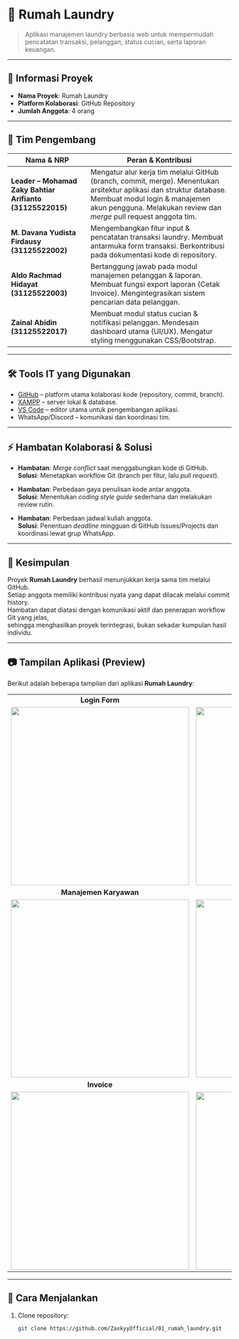 # 🧺 Rumah Laundry

> Aplikasi manajemen laundry berbasis web untuk mempermudah pencatatan transaksi, pelanggan, status cucian, serta laporan keuangan.

---

## 📌 Informasi Proyek
- **Nama Proyek**: Rumah Laundry  
- **Platform Kolaborasi**: GitHub Repository  
- **Jumlah Anggota**: 4 orang  

---

## 👥 Tim Pengembang

| Nama & NRP | Peran & Kontribusi |
|------------|---------------------|
| **Leader – Mohamad Zaky Bahtiar Arifianto (31125522015)** | Mengatur alur kerja tim melalui GitHub (branch, commit, merge). Menentukan arsitektur aplikasi dan struktur database. Membuat modul login & manajemen akun pengguna. Melakukan review dan *merge* pull request anggota tim. |
| **M. Davana Yudista Firdausy (31125522002)** | Mengembangkan fitur input & pencatatan transaksi laundry. Membuat antarmuka form transaksi. Berkontribusi pada dokumentasi kode di repository. |
| **Aldo Rachmad Hidayat (31125522003)** | Bertanggung jawab pada modul manajemen pelanggan & laporan. Membuat fungsi export laporan (Cetak Invoice). Mengintegrasikan sistem pencarian data pelanggan. |
| **Zainal Abidin (31125522017)** | Membuat modul status cucian & notifikasi pelanggan. Mendesain dashboard utama (UI/UX). Mengatur styling menggunakan CSS/Bootstrap. |

---

## 🛠 Tools IT yang Digunakan
- [GitHub](https://github.com/ZaxkyyOfficial/01_rumah_laundry.git) – platform utama kolaborasi kode (repository, commit, branch).  
- [XAMPP](https://www.apachefriends.org) – server lokal & database.  
- [VS Code](https://code.visualstudio.com) – editor utama untuk pengembangan aplikasi.  
- WhatsApp/Discord – komunikasi dan koordinasi tim.  

---

## ⚡ Hambatan Kolaborasi & Solusi
- **Hambatan**: *Merge conflict* saat menggabungkan kode di GitHub.  
  **Solusi**: Menetapkan workflow Git (branch per fitur, lalu *pull request*).  

- **Hambatan**: Perbedaan gaya penulisan kode antar anggota.  
  **Solusi**: Menentukan *coding style guide* sederhana dan melakukan review rutin.  

- **Hambatan**: Perbedaan jadwal kuliah anggota.  
  **Solusi**: Penentuan *deadline* mingguan di GitHub Issues/Projects dan koordinasi lewat grup WhatsApp.  

---

## 📄 Kesimpulan
Proyek **Rumah Laundry** berhasil menunjukkan kerja sama tim melalui GitHub.  
Setiap anggota memiliki kontribusi nyata yang dapat dilacak melalui commit history.  
Hambatan dapat diatasi dengan komunikasi aktif dan penerapan workflow Git yang jelas,  
sehingga menghasilkan proyek terintegrasi, bukan sekadar kumpulan hasil individu.  

---
## 📷 Tampilan Aplikasi (Preview)

Berikut adalah beberapa tampilan dari aplikasi **Rumah Laundry**:

<table>
  <tr>
    <td align="center"><b>Login Form</b></td>
    <td align="center"><b>Riwayat Transaksi</b></td>
  </tr>
  <tr>
    <td><img src="https://github.com/user-attachments/assets/c2c635a0-5cfe-4c96-a279-0f240b9ef3b8" width="400"/></td>
    <td><img src="https://github.com/user-attachments/assets/6d4e4614-228b-41b9-8f08-9f85068f00f7" width="400"/></td>
  </tr>
  <tr>
    <td align="center"><b>Manajemen Karyawan</b></td>
    <td align="center"><b>Daftar Paket</b></td>
  </tr>
  <tr>
    <td><img src="https://github.com/user-attachments/assets/8c1a5d93-a9dc-4259-a3cc-25d5e11afba9" width="400"/></td>
    <td><img src="https://github.com/user-attachments/assets/58f37865-4611-4ed8-b713-79acb259ecf7" width="400"/></td>
  </tr>
  <tr>
    <td align="center"><b>Invoice</b></td>
    <td align="center"><b>Cetak Invoice</b></td>
  </tr>
  <tr>
    <td><img src="https://github.com/user-attachments/assets/81767075-ff2d-48d5-938c-aeedd41b9661" width="400"/></td>
    <td><img src="https://github.com/user-attachments/assets/18e9406c-ff75-4fbb-bc6b-9e2bd3b46961" width="400"/></td>
  </tr>
</table>

---

## 🚀 Cara Menjalankan
1. Clone repository:  
   ```bash
   git clone https://github.com/ZaxkyyOfficial/01_rumah_laundry.git
